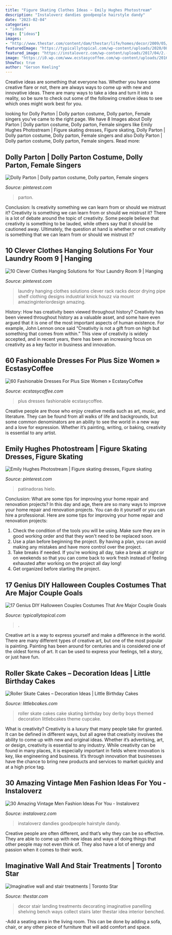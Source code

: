 ```yaml
---
title: "Figure Skating Clothes Ideas ~ Emily Hughes Photostream"
description: "Instaloverz dandies goodpeople hairstyle dandy"
date: "2023-02-04"
categories:
- "ideas"
tags: ["ideas"]
images:
- "http://www.thestar.com/content/dam/thestar/life/homes/decor/2009/05/13/imaginative_wall_and_stair_treatments/traditionaltailored.jpeg"
featuredImage: "https://typicallytopical.com/wp-content/uploads/2020/08/halloween-couples-costumes.jpg"
featured_image: "https://instaloverz.com/wp-content/uploads/2017/04/2.-Vintage-Men-Fashion.jpg"
image: "https://i0.wp.com/www.ecstasycoffee.com/wp-content/uploads/2016/10/Dresses-For-Plus-Size-Women-8.jpg?resize=564,935"
ShowToc: true
author: "Gerson Keeling"
---
```



Creative ideas are something that everyone has. Whether you have some creative flare or not, there are always ways to come up with new and innovative ideas. There are many ways to take a idea and turn it into a reality, so be sure to check out some of the following creative ideas to see which ones might work best for you.

	

		
looking for Dolly Parton | Dolly parton costume, Dolly parton, Female singers you've came to the right page. We have 8 Images about Dolly Parton | Dolly parton costume, Dolly parton, Female singers like Emily Hughes Photostream | Figure skating dresses, Figure skating, Dolly Parton | Dolly parton costume, Dolly parton, Female singers and also Dolly Parton | Dolly parton costume, Dolly parton, Female singers. Read more:
		
    
## Dolly Parton | Dolly Parton Costume, Dolly Parton, Female Singers

<img loading=lazy src="https://i.pinimg.com/736x/d8/73/c4/d873c412c7018bae6f71245cfc70040d--blois-dolly-parton.jpg" onerror="this.onerror=null;this.src='https://tse4.mm.bing.net/th?id=OIP.bjfz-p8ZBaca6rJmUY-StwDIEs&amp;pid=15.1';" alt="Dolly Parton | Dolly parton costume, Dolly parton, Female singers">

_Source: pinterest.com_

>parton. 

	

Conclusion: Is creativity something we can learn from or should we mistrust it?
Creativity is something we can learn from or should we mistrust it?
There is a lot of debate around the topic of creativity. Some people believe that creativity is something to be lauded, while others say that it should be cautioned away. Ultimately, the question at hand is whether or not creativity is something that we can learn from or should we mistrust it?

    
## 10 Clever Clothes Hanging Solutions For Your Laundry Room 9 | Hanging

<img loading=lazy src="https://i.pinimg.com/736x/69/d1/7c/69d17ca82df082fa0bc5767b8e5ad91d--metal-pipe-clothing-racks.jpg" onerror="this.onerror=null;this.src='https://tse1.mm.bing.net/th?id=OIP.vHT7RJBYj7kNeG-dPt8v8QDVEl&amp;pid=15.1';" alt="10 Clever Clothes Hanging Solutions for Your Laundry Room 9 | Hanging">

_Source: pinterest.com_

>laundry hanging clothes solutions clever rack racks decor drying pipe shelf clothing designs industrial knick houzz via mount amazinginteriordesign amazing. 

	

History: How has creativity been viewed throughout history?
Creativity has been viewed throughout history as a valuable asset, and some have even argued that it is one of the most important aspects of human existence. For example, John Lennon once said “Creativity is not a gift from on high but something that comes from within.” This view of creativity is widely accepted, and in recent years, there has been an increasing focus on creativity as a key factor in business and innovation.

    
## 60 Fashionable Dresses For Plus Size Women » EcstasyCoffee

<img loading=lazy src="https://i0.wp.com/www.ecstasycoffee.com/wp-content/uploads/2016/10/Dresses-For-Plus-Size-Women-8.jpg?resize=564,935" onerror="this.onerror=null;this.src='https://tse1.mm.bing.net/th?id=OIP.qoGuC4d95o3BqYh7C0Z9LAHaMR&amp;pid=15.1';" alt="60 Fashionable Dresses For Plus Size Women » EcstasyCoffee">

_Source: ecstasycoffee.com_

>plus dresses fashionable ecstasycoffee. 

	

Creative people are those who enjoy creative media such as art, music, and literature. They can be found from all walks of life and backgrounds, but some common denominators are an ability to see the world in a new way and a love for expression. Whether it’s painting, writing, or baking, creativity is essential to any artist.

    
## Emily Hughes Photostream | Figure Skating Dresses, Figure Skating

<img loading=lazy src="https://i.pinimg.com/736x/b5/29/61/b5296194a183afc45ff3fed45ee1123e--skating-dresses-figure-skating.jpg" onerror="this.onerror=null;this.src='https://tse1.mm.bing.net/th?id=OIP.-fvp6ls_DYGYPcGq5U0z4wAAAA&amp;pid=15.1';" alt="Emily Hughes Photostream | Figure skating dresses, Figure skating">

_Source: pinterest.com_

>patinadoras hielo. 

	

Conclusion: What are some tips for improving your home repair and renovation projects?
In this day and age, there are so many ways to improve your home repair and renovation projects. You can do it yourself or you can hire a professional. Here are some tips for improving your home repair and renovation projects: 
1. Check the condition of the tools you will be using. Make sure they are in good working order and that they won't need to be replaced soon. 
2. Use a plan before beginning the project. By having a plan, you can avoid making any mistakes and have more control over the project. 
3. Take breaks if needed. If you're working all day, take a break at night or on weekends so that you can come back to work fresh instead of feeling exhausted after working on the project all day long! 
4. Get organized before starting the project.

    
## 17 Genius DIY Halloween Couples Costumes That Are Major Couple Goals

<img loading=lazy src="https://typicallytopical.com/wp-content/uploads/2020/08/halloween-couples-costumes.jpg" onerror="this.onerror=null;this.src='https://tse1.mm.bing.net/th?id=OIP.gjvOt_L30X6I0SoGtQXSdgHaE8&amp;pid=15.1';" alt="17 Genius DIY Halloween Couples Costumes That Are Major Couple Goals">

_Source: typicallytopical.com_

>. 

	

Creative art is a way to express yourself and make a difference in the world. There are many different types of creative art, but one of the most popular is painting. Painting has been around for centuries and is considered one of the oldest forms of art. It can be used to express your feelings, tell a story, or just have fun.

    
## Roller Skate Cakes – Decoration Ideas | Little Birthday Cakes

<img loading=lazy src="http://www.littlebcakes.com/wp-content/uploads/2014/01/Roller-Skate-Cakes-Images.jpg" onerror="this.onerror=null;this.src='https://tse2.mm.bing.net/th?id=OIP.Bfd9XTffpg7cCkGOIW1j2AHaHY&amp;pid=15.1';" alt="Roller Skate Cakes – Decoration Ideas | Little Birthday Cakes">

_Source: littlebcakes.com_

>roller skate cakes cake skating birthday boy derby boys themed decoration littlebcakes theme cupcake. 

	

What is creativity?
Creativity is a luxury that many people take for granted. It can be defined in different ways, but all agree that creativity involves the ability to come up with new and original ideas. Whether it’s advertising, art, or design, creativity is essential to any industry. While creativity can be found in many places, it is especially important in fields where innovation is key, like engineering and business. It’s through innovation that businesses have the chance to bring new products and services to market quickly and at a high price tag.

    
## 30 Amazing Vintage Men Fashion Ideas For You - Instaloverz

<img loading=lazy src="https://instaloverz.com/wp-content/uploads/2017/04/2.-Vintage-Men-Fashion.jpg" onerror="this.onerror=null;this.src='https://tse1.mm.bing.net/th?id=OIP.-Dv-wK6K5H1mIeLjHQzgzgHaLC&amp;pid=15.1';" alt="30 Amazing Vintage Men Fashion Ideas For You - Instaloverz">

_Source: instaloverz.com_

>instaloverz dandies goodpeople hairstyle dandy. 

	

Creative people are often different, and that’s why they can be so effective. They are able to come up with new ideas and ways of doing things that other people may not even think of. They also have a lot of energy and passion when it comes to their work.

    
## Imaginative Wall And Stair Treatments | Toronto Star

<img loading=lazy src="http://www.thestar.com/content/dam/thestar/life/homes/decor/2009/05/13/imaginative_wall_and_stair_treatments/traditionaltailored.jpeg" onerror="this.onerror=null;this.src='https://tse1.mm.bing.net/th?id=OIP.t3YJ8JdYzYbrzdDCs5ZQewHaLG&amp;pid=15.1';" alt="Imaginative wall and stair treatments | Toronto Star">

_Source: thestar.com_

>decor stair landing treatments decorating imaginative panelling shelving bench ways collect stairs later thestar idea interior benched. 

	

-Add a seating area in the living room. This can be done by adding a sofa, chair, or any other piece of furniture that will add comfort and space.

